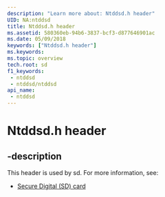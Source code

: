 ```yaml
---
description: "Learn more about: Ntddsd.h header"
UID: NA:ntddsd
title: Ntddsd.h header
ms.assetid: 580360eb-94b6-3837-bcf3-d877646901ac
ms.date: 05/09/2018
keywords: ["Ntddsd.h header"]
ms.keywords: 
ms.topic: overview
tech.root: sd
f1_keywords:
 - ntddsd
 - ntddsd/ntddsd
api_name:
 - ntddsd
---
```


# Ntddsd.h header


## -description

This header is used by sd. For more information, see:

- [Secure Digital (SD) card](../_sd/index.md)

